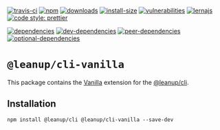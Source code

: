 [![travis-ci][travis-ci]][travis-ci-url]
[![npm][npm]][npm-url]
[![downloads][downloads]][downloads-url]
[![install-size][install-size]][install-size-url]
[![vulnerabilities][vulnerabilities]][vulnerabilities-url]
[![lernajs][lernajs]][lernajs-url]
[![code style: prettier](https://img.shields.io/badge/code_style-prettier-ff69b4.svg)](https://github.com/prettier/prettier)

[![dependencies][dependencies]][dependencies-url]
[![dev-dependencies][dev-dependencies]][dev-dependencies-url]
[![peer-dependencies][peer-dependencies]][peer-dependencies-url]
[![optional-dependencies][optional-dependencies]][optional-dependencies-url]

# `@leanup/cli-vanilla`

This package contains the [Vanilla](http://vanilla-js.com/) extension for the [@leanup/cli](https://www.npmjs.com/package/@leanup/cli).

## Installation

`npm install @leanup/cli @leanup/cli-vanilla --save-dev`

[npm]: https://img.shields.io/npm/v/@leanup/cli-vanilla
[npm-url]: https://www.npmjs.com/package/@leanup/cli-vanilla
[dependencies]: https://img.shields.io/david/martinoppitz/leanup?path=cli/plugins/vanilla
[dependencies-url]: https://david-dm.org/martinoppitz/leanup?path=cli/plugins/vanilla
[dev-dependencies]: https://img.shields.io/david/dev/martinoppitz/leanup?path=cli/plugins/vanilla
[dev-dependencies-url]: https://david-dm.org/martinoppitz/leanup?path=cli/plugins/vanilla&type=dev
[peer-dependencies]: https://img.shields.io/david/peer/martinoppitz/leanup?path=cli/plugins/vanilla
[peer-dependencies-url]: https://david-dm.org/martinoppitz/leanup?path=cli/plugins/vanilla&type=peer
[optional-dependencies]: https://img.shields.io/david/optional/martinoppitz/leanup?path=cli/plugins/vanilla
[optional-dependencies-url]: https://david-dm.org/martinoppitz/leanup?path=cli/plugins/vanilla&type=optional
[vulnerabilities]: https://snyk.io/test/npm/@leanup/cli-vanilla/badge.svg
[vulnerabilities-url]: https://snyk.io/test/npm/@leanup/cli-vanilla
[downloads]: https://img.shields.io/npm/dm/@leanup/cli-vanilla
[downloads-url]: https://npmcharts.com/compare/@leanup/cli-vanilla?minimal=true
[travis-ci]: https://travis-ci.com/martinoppitz/leanup.svg?branch=master
[travis-ci-url]: https://travis-ci.com/martinoppitz/leanup
[install-size]: https://packagephobia.now.sh/badge?p=@leanup/cli-vanilla
[install-size-url]: https://packagephobia.now.sh/result?p=@leanup/cli-vanilla
[lernajs]: https://img.shields.io/badge/managed%20with-lerna-blueviolet
[lernajs-url]: https://lerna.js.org
[@leanup/cli]: https://www.npmjs.com/package/@leanup/cli
